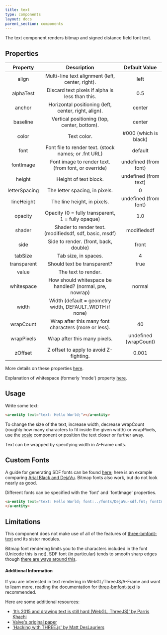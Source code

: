 ```yaml
---
title: text
type: components
layout: docs
parent_section: components
---
```


The text component renders bitmap and signed distance field font text.

## Properties

|    Property   |                        Description                      |     Default Value     |
|:-------------:|:-------------------------------------------------------:|:---------------------:|
| align         | Multi-line text alignment (left, center, right).        | left                  |
| alphaTest     | Discard text pixels if alpha is less than this.         | 0.5                   |
| anchor        | Horizontal positioning (left, center, right, align).    | center                |
| baseline      | Vertical positioning (top, center, bottom).             | center                |
| color         | Text color.                                             | #000 (which is black) |
| font          | Font file to render text. (stock names; or .fnt URL)    | default               |
| fontImage     | Font image to render text. (from font, or override)     | undefined (from font) |
| height        | Height of text block.                                   | undefined (from text) |
| letterSpacing | The letter spacing, in pixels.                          | 0                     |
| lineHeight    | The line height, in pixels.                             | undefined (from font) |
| opacity       | Opacity (0 = fully transparent, 1 = fully opaque)       | 1.0                   |
| shader        | Shader to render text. (modifiedsdf, sdf, basic, msdf)  | modifiedsdf           |
| side          | Side to render. (front, back, double)                   | front                 |
| tabSize       | Tab size, in spaces.                                    | 4                     |
| transparent   | Should text be transparent?                             | true                  |
| value         | The text to render.                                     |                       |
| whitespace    | How should whitespace be handled? (normal, pre, nowrap) | normal                |
| width         | Width (default = geometry width, DEFAULT_WIDTH if none) |                       |
| wrapCount     | Wrap after this many font characters (more or less).    | 40                    |
| wrapPixels    | Wrap after this many pixels.                            | undefined (wrapCount) |
| zOffset       | Z offset to apply to avoid Z-fighting.                  | 0.001                 |

More details on these properties [here](https://github.com/Jam3/three-bmfont-text#usage).

Explanation of whitespace (formerly 'mode') property [here](https://github.com/mattdesl/word-wrapper).

## Usage

Write some text:

```html
<a-entity text="text: Hello World;"></a-entity>
```

To change the size of the text, increase width, decrease wrapCount (roughly how many characters to fit inside the given width) or wrapPixels,
use the [scale](https://aframe.io/docs/master/components/scale.html) component or position the text closer or further away.

Text can be wrapped by specifying width in A-Frame units.

## Custom Fonts

A guide for generating SDF fonts can be found [here](https://github.com/libgdx/libgdx/wiki/Distance-field-fonts);
here is an example comparing [Arial Black and DejaVu](http://i.imgur.com/iWtXHm5.png). 
Bitmap fonts also work, but do not look nearly as good.

Different fonts can be specified with the 'font' and 'fontImage' properties.

```html
<a-entity text="text: Hello World; font:../fonts/DejaVu-sdf.fnt; fontImage:../fonts/DejaVu-sdf.png">
</a-entity>
```

## Limitations

This component does not make use of all of the features of [three-bmfont-text](https://github.com/Jam3/three-bmfont-text) and its sister modules.

Bitmap font rendering limits you to the characters included in the font (Unicode this is not). 
SDF font (in particular) tends to smooth sharp edges though [there are ways around this](https://lambdacube3d.wordpress.com/2014/11/12/playing-around-with-font-rendering/).

#### Additional Information

If you are interested in text rendering in WebGL/ThreeJS/A-Frame and want to learn more,
reading the documentation for [three-bmfont-text](https://github.com/Jam3/three-bmfont-text) is recommended. 

Here are some additional resources:

- ['It’s 2015 and drawing text is still hard (WebGL, ThreeJS)' by Parris Khachi](https://www.eventbrite.com/engineering/its-2015-and-drawing-text-is-still-hard-webgl-threejs/)
- [Valve's original paper](http://www.valvesoftware.com/publications/2007/SIGGRAPH2007_AlphaTestedMagnification.pdf)
- ['Hacking with THREE.js' by Matt DesLauriers](http://slides.com/mattdeslauriers/hacking-with-three-js#/13)
